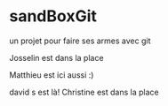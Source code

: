 # sandBoxGit
un projet pour faire ses armes avec git

Josselin est dans la place

Matthieu est ici aussi :)

david s est là!
Christine est dans la place
